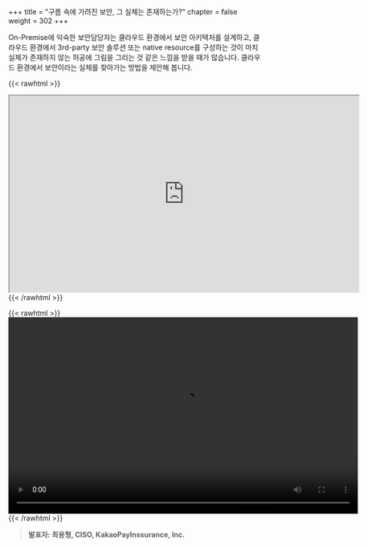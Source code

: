 +++
title = "구름 속에 가려진 보안, 그 실체는 존재하는가?"
chapter = false
weight = 302
+++

 On-Premise에 익숙한 보안담당자는 클라우드 환경에서 보안 아키텍처를 설계하고, 클라우드 환경에서 3rd-party 보안 솔루션 또는 native resource를 구성하는 것이 마치 실체가 존재하지 않는 허공에 그림을 그리는 것 같은 느낌을 받을 때가 많습니다. 클라우드 환경에서 보안이라는 실체를 찾아가는 방법을 제안해 봅니다.

{{< rawhtml >}}
<iframe src="https://dxjsvn24c4x1f.cloudfront.net/OnDemandTracks/02.+Behind_the_Clouds_%E1%84%8E%E1%85%AC%E1%84%8B%E1%85%AD%E1%86%BC%E1%84%92%E1%85%A7%E1%86%A8.pdf" width="696" height="392"></iframe>
{{< /rawhtml >}}

{{< rawhtml >}}
<video width="696" height="392" controls>
  <source src="https://dxjsvn24c4x1f.cloudfront.net/OnDemandTracks/tech_track_1.mp4" type="video/mp4">
  Your browser doesn't support video.
</video>
{{< /rawhtml >}}

>  **발표자: 최용형, CISO, KakaoPayInssurance, Inc.** 

